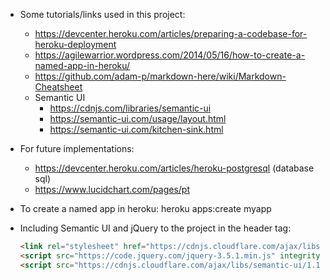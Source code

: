 - Some tutorials/links used in this project:
    - https://devcenter.heroku.com/articles/preparing-a-codebase-for-heroku-deployment
    - https://agilewarrior.wordpress.com/2014/05/16/how-to-create-a-named-app-in-heroku/
    - https://github.com/adam-p/markdown-here/wiki/Markdown-Cheatsheet
    - Semantic UI
        - https://cdnjs.com/libraries/semantic-ui
        - https://semantic-ui.com/usage/layout.html
        - https://semantic-ui.com/kitchen-sink.html

- For future implementations:
    - https://devcenter.heroku.com/articles/heroku-postgresql (database sql)
    - https://www.lucidchart.com/pages/pt
    
- To create a named app in heroku:
    heroku apps:create myapp

- Including Semantic UI and jQuery to the project in the header tag:
    ```html
    <link rel="stylesheet" href="https://cdnjs.cloudflare.com/ajax/libs/semantic-ui/1.11.8/semantic.min.css"/>
    <script src="https://code.jquery.com/jquery-3.5.1.min.js" integrity="sha256-9/aliU8dGd2tb6OSsuzixeV4y/faTqgFtohetphbbj0=" crossorigin="anonymous"></script>
    <script src="https://cdnjs.cloudflare.com/ajax/libs/semantic-ui/1.11.8/semantic.min.js"></script>
    ```